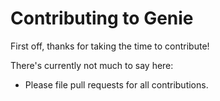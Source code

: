 # Contributing to Genie

First off, thanks for taking the time to contribute!

There's currently not much to say here:

* Please file pull requests for all contributions.
